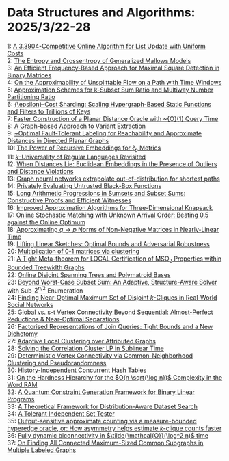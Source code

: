 # Data Structures and Algorithms: 2025/3/22-28  
1: [A 3.3904-Competitive Online Algorithm for List Update with Uniform Costs](https://doi.org/10.48550/arXiv.2503.17264)  
2: [The Entropy and Crossentropy of Generalized Mallows Models](https://doi.org/10.48550/arXiv.2503.17521)  
3: [An Efficient Frequency-Based Approach for Maximal Square Detection in  Binary Matrices](https://doi.org/10.48550/arXiv.2503.18974)  
4: [On the Approximability of Unsplittable Flow on a Path with Time Windows](https://doi.org/10.48550/arXiv.2503.17802)  
5: [Approximation Schemes for k-Subset Sum Ratio and Multiway Number  Partitioning Ratio](https://doi.org/10.48550/arXiv.2503.18241)  
6: [{\epsilon}-Cost Sharding: Scaling Hypergraph-Based Static Functions and  Filters to Trillions of Keys](https://doi.org/10.48550/arXiv.2503.18397)  
7: [Faster Construction of a Planar Distance Oracle with \~{O}(1) Query Time](https://doi.org/10.48550/arXiv.2503.18425)  
8: [A Graph-based Approach to Variant Extraction](https://doi.org/10.48550/arXiv.2503.18472)  
9: [\~Optimal Fault-Tolerant Labeling for Reachability and Approximate  Distances in Directed Planar Graphs](https://doi.org/10.48550/arXiv.2503.18474)  
10: [The Power of Recursive Embeddings for $\ell_p$ Metrics](https://doi.org/10.48550/arXiv.2503.18508)  
11: [$k$-Universality of Regular Languages Revisited](https://doi.org/10.48550/arXiv.2503.18611)  
12: [When Distances Lie: Euclidean Embeddings in the Presence of Outliers and  Distance Violations](https://doi.org/10.48550/arXiv.2503.19093)  
13: [Graph neural networks extrapolate out-of-distribution for shortest paths](https://doi.org/10.48550/arXiv.2503.19173)  
14: [Privately Evaluating Untrusted Black-Box Functions](https://doi.org/10.48550/arXiv.2503.19268)  
15: [Long Arithmetic Progressions in Sumsets and Subset Sums: Constructive  Proofs and Efficient Witnesses](https://doi.org/10.48550/arXiv.2503.19299)  
16: [Improved Approximation Algorithms for Three-Dimensional Knapsack](https://doi.org/10.48550/arXiv.2503.19365)  
17: [Online Stochastic Matching with Unknown Arrival Order: Beating $0.5$  against the Online Optimum](https://doi.org/10.48550/arXiv.2503.19456)  
18: [Approximating $q \rightarrow p$ Norms of Non-Negative Matrices in  Nearly-Linear Time](https://doi.org/10.48550/arXiv.2503.19553)  
19: [Lifting Linear Sketches: Optimal Bounds and Adversarial Robustness](https://doi.org/10.48550/arXiv.2503.19629)  
20: [Multiplication of 0-1 matrices via clustering](https://doi.org/10.48550/arXiv.2503.19631)  
21: [A Tight Meta-theorem for LOCAL Certification of MSO$_2$ Properties  within Bounded Treewidth Graphs](https://doi.org/10.48550/arXiv.2503.19671)  
22: [Online Disjoint Spanning Trees and Polymatroid Bases](https://doi.org/10.48550/arXiv.2503.19999)  
23: [Beyond Worst-Case Subset Sum: An Adaptive, Structure-Aware Solver with  Sub-$2^{n/2}$ Enumeration](https://doi.org/10.48550/arXiv.2503.20162)  
24: [Finding Near-Optimal Maximum Set of Disjoint $k$-Cliques in Real-World  Social Networks](https://doi.org/10.48550/arXiv.2503.20299)  
25: [Global vs. s-t Vertex Connectivity Beyond Sequential: Almost-Perfect  Reductions & Near-Optimal Separations](https://doi.org/10.48550/arXiv.2503.20366)  
26: [Factorised Representations of Join Queries: Tight Bounds and a New  Dichotomy](https://doi.org/10.48550/arXiv.2503.20438)  
27: [Adaptive Local Clustering over Attributed Graphs](https://doi.org/10.48550/arXiv.2503.20488)  
28: [Solving the Correlation Cluster LP in Sublinear Time](https://doi.org/10.48550/arXiv.2503.20883)  
29: [Deterministic Vertex Connectivity via Common-Neighborhood Clustering and  Pseudorandomness](https://doi.org/10.48550/arXiv.2503.20985)  
30: [History-Independent Concurrent Hash Tables](https://doi.org/10.48550/arXiv.2503.21016)  
31: [On the Hardness Hierarchy for the $O(n \sqrt{\log n})$ Complexity in the  Word RAM](https://doi.org/10.48550/arXiv.2503.21049)  
32: [A Quantum Constraint Generation Framework for Binary Linear Programs](https://doi.org/10.48550/arXiv.2503.21222)  
33: [A Theoretical Framework for Distribution-Aware Dataset Search](https://doi.org/10.48550/arXiv.2503.21235)  
34: [A Tolerant Independent Set Tester](https://doi.org/10.48550/arXiv.2503.21441)  
35: [Output-sensitive approximate counting via a measure-bounded hyperedge  oracle, or: How asymmetry helps estimate $k$-clique counts faster](https://doi.org/10.48550/arXiv.2503.21655)  
36: [Fully dynamic biconnectivity in $\tilde{\mathcal{O}}(\log^2 n)$ time](https://doi.org/10.48550/arXiv.2503.21733)  
37: [On Finding All Connected Maximum-Sized Common Subgraphs in Multiple  Labeled Graphs](https://doi.org/10.48550/arXiv.2503.22368)  